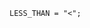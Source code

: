 <!-- This file is generated automatically by infrastructure scripts. Please don't edit by hand. -->

```{ .ebnf .slang-ebnf #LESS_THAN }
LESS_THAN = "<";
```
